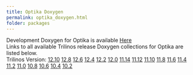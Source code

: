 ```yaml
---
title: Optika Doxygen
permalink: optika_doxygen.html
folder: packages
---
```


Development Doxygen for Optika is available [Here](http://trilinos.org/docs/dev/packages/optika/doc/html/index.html)  
Links to all available Trilinos release Doxygen collections for Optika are listed below.  
Trilinos Version: [12.10](http://trilinos.org/docs/r12.10/packages/optika/doc/html/index.html) [12.8](http://trilinos.org/docs/r12.8/packages/optika/doc/html/index.html) [12.6](http://trilinos.org/docs/r12.6/packages/optika/doc/html/index.html) [12.4](http://trilinos.org/docs/r12.4/packages/optika/doc/html/index.html) [12.2](http://trilinos.org/docs/r12.2/packages/optika/doc/html/index.html) [12.0](http://trilinos.org/docs/r12.0/packages/optika/doc/html/index.html) [11.14](http://trilinos.org/docs/r11.14/packages/optika/doc/html/index.html) [11.12](http://trilinos.org/docs/r11.12/packages/optika/doc/html/index.html) [11.10](http://trilinos.org/docs/r11.10/packages/optika/doc/html/index.html) [11.8](http://trilinos.org/docs/r11.8/packages/optika/doc/html/index.html) [11.6](http://trilinos.org/docs/r11.6/packages/optika/doc/html/index.html) [11.4](http://trilinos.org/docs/r11.4/packages/optika/doc/html/index.html) [11.2](http://trilinos.org/docs/r11.2/packages/optika/doc/html/index.html) [11.0](http://trilinos.org/docs/r11.0/packages/optika/doc/html/index.html) [10.8](http://trilinos.org/docs/r10.8/packages/optika/doc/html/index.html) [10.6](http://trilinos.org/docs/r10.6/packages/optika/doc/html/index.html) [10.4](http://trilinos.org/docs/r10.4/packages/optika/doc/html/index.html) [10.2](http://trilinos.org/docs/r10.2/packages/optika/doc/html/index.html)
